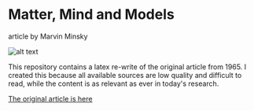 # Matter, Mind and Models
article by Marvin Minsky

![alt text]("https://github.com/mrmartin/Matter-Mind-and-Models/raw/master/great.png" "Original and Result")

This repository contains a latex re-write of the original article from 1965. I created this because all available sources are low quality and difficult to read, while the content is as relevant as ever in today's research.

[The original article is here](https://dspace.mit.edu/handle/1721.1/6119)

